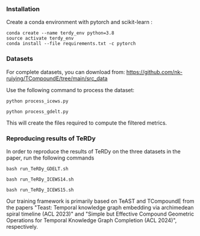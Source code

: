 
### Installation
Create a conda environment with pytorch and scikit-learn :
```
conda create --name terdy_env python=3.8
source activate terdy_env
conda install --file requirements.txt -c pytorch
```


### Datasets

For complete datasets, you can download from: https://github.com/nk-ruiying/TCompoundE/tree/main/src_data

Use the following command to process the dataset:

```
python process_icews.py

python process_gdelt.py
```

This will create the files required to compute the filtered metrics.


### Reproducing results of TeRDy

In order to reproduce the results of TeRDy on the three datasets in the paper, run the following commands

```
bash run_TeRDy_GDELT.sh

bash run_TeRDy_ICEWS14.sh

bash run_TeRDy_ICEWS15.sh
```


Our training framework is primarily based on TeAST and TCompoundE from the papers "Teast: Temporal knowledge graph embedding via archimedean spiral timeline (ACL 2023)" and "Simple but Effective Compound Geometric Operations for Temporal Knowledge Graph Completion (ACL 2024)", respectively.